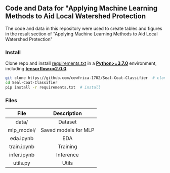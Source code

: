 ## Code and Data for "Applying Machine Learning Methods to Aid Local Watershed Protection

The code and data in this repository were used to create tables and figures in the result section of "Applying Machine Learning Methods to Aid Local Watershed Protection"


### Install
Clone repo and install [requirements.txt](https://github.com/cowfrica-1702/Seal-Coat-Classifier/blob/main/requirements.txt) in a
[**Python>=3.7.0**](https://www.python.org/) environment, including
[**tensorflow>=2.0.0**](https://pytorch.org/get-started/locally/).

```bash
git clone https://github.com/cowfrica-1702/Seal-Coat-Classifier  # clone
cd Seal-Coat-Classifier
pip install -r requirements.txt  # install
```

### Files
| File | Description | 
| :---: | :---: |
| data/ | Dataset |
| mlp_model/ | Saved models for MLP |
| eda.ipynb | EDA |
| train.ipynb | Training |
| infer.ipynb | Inference |
| utils.py | Utils |





